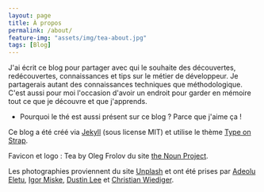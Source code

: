 ```yaml
---
layout: page
title: À propos
permalink: /about/
feature-img: "assets/img/tea-about.jpg"
tags: [Blog]
---
```


J'ai écrit ce blog pour partager avec qui le souhaite des découvertes, redécouvertes, connaissances et tips sur le métier de développeur. Je partagerais autant des connaissances techniques que méthodologique.
C'est aussi pour moi l'occasion d'avoir un endroit pour garder en mémoire tout ce que je découvre et que j'apprends.

- Pourquoi le thé est aussi présent sur ce blog ? Parce que j'aime ça ! 

Ce blog a été créé via [Jekyll](http://jekyllrb.com/)  (sous license MIT) et utilise le thème [Type on Strap](https://github.com/sylhare/Type-on-Strap).


Favicon et logo : Tea by Oleg Frolov du site [the Noun Project](https://thenounproject.com/).

Les photographies proviennent du site [Unplash](https://unsplash.com/) et ont été prises par [Adeolu Eletu](https://unsplash.com/@adeolueletu), [Igor Miske](https://unsplash.com/@igormiske), [Dustin Lee](https://unsplash.com/@dustinlee) et [Christian Wiediger](https://unsplash.com/@christianw).

 
